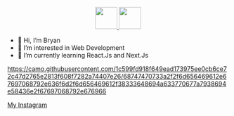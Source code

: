 <p align="center">
  <a href="https://instagram.com/gabriellbryannn">
  <img src='https://github.com/bryansdream/bryansdream/assets/107366548/c842115d-45c2-481a-8ed8-5a4ffc11ff3d' width="50" height="50" />
  </a>
  <a href='https://github.com/ilovebryan'>
    <img src='https://github.com/bryansdream/bryansdream/assets/107366548/87e5ec8d-6282-4dee-8fd9-5b418fb3eac7' width="50" height="50"/>
  </a>
</p>


- 👋 Hi, I’m Bryan
- 👀 I’m interested in Web Development
- 🌱 I’m currently learning React.Js and Next.Js
<!---
bryansdream/bryansdream is a ✨ special ✨ repository because its `README.md` (this file) appears on your GitHub profile.
You can click the Preview link to take a look at your changes.
--->
https://camo.githubusercontent.com/1c599fd918f649ead173975ee0cb6ce72c47d2765e2813f608f7282a74407e26/68747470733a2f2f6d656469612e67697068792e636f6d2f6d656469612f38333648694a633770677a7938694e58436e2f67697068792e676966


<a href="https://instagram.com/gabriellbryannn">My Instagram</a>
